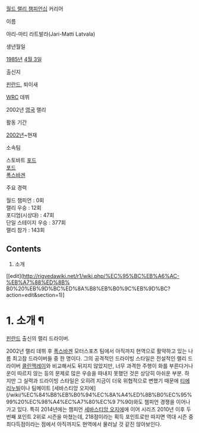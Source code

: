 [월드 랠리 챔피언십](WRC.md) 커리어

이름

야리-마티 라트발라(Jari-Matti Latvala)

생년월일

[1985년](1985%EB%85%84.md) [4월 3일](4%EC%9B%94%203%EC%9D%BC.md)

출신지

[핀란드](%ED%95%80%EB%9E%80%EB%93%9C.md), 퇴이새

[WRC](WRC.md) 데뷔

2002년 [영국](%EC%98%81%EA%B5%AD.md) 랠리

활동 기간

[2002년](2002%EB%85%84.md)~현재

소속팀

스토바트 [포드](%ED%8F%AC%EB%93%9C.md)  
[포드](%ED%8F%AC%EB%93%9C.md)  
[폭스바겐](%ED%8F%AD%EC%8A%A4%EB%B0%94%EA%B2%90.md)

주요 경력

월드 챔피언 : 0회  
랠리 우승 : 12회  
포디엄(시상대) : 47회  
단일 스테이지 우승 : 377회  
랠리 참가 : 143회

  

## Contents

    

1. 소개 

[[edit](http://rigvedawiki.net/r1/wiki.php/%EC%95%BC%EB%A6%AC-%EB%A7%88%ED%8B%
B0%20%EB%9D%BC%ED%8A%B8%EB%B0%9C%EB%9D%BC?action=edit&section=1)]

# 1. 소개 ¶

  

[핀란드](%ED%95%80%EB%9E%80%EB%93%9C.md) 출신의 랠리 드라이버.

  

2002년 랠리 데뷔 후 [폭스바겐](%ED%8F%AD%EC%8A%A4%EB%B0%94%EA%B2%90.md) 모터스포츠 팀에서
아직까지 현역으로 활약하고 있는 나름 최고참 드라이버들 중 한 명이다. 그의 공격적인 드라이빙 스타일은 전설적인 랠리 드라이버 [콜린맥레이](%EC%BD%9C%EB%A6%B0%20%EB%A7%A5%EB%A0%88%EC%9D%B4.md)와 비교해서도 뒤지지 않았지만,
너무 과격한 주행이 화를 부른다거나 운이 따르지 않는 등의 문제로 많은 우승을 따내지 못했던 것은 상당히 아쉬운 부분. 하지만 그 실력과
드라이빙 스타일은 오히려 지금이 더욱 위협적으로 변했기 때문에 [티에리누빌](%ED%8B%B0%EC%97%90%EB%A6%AC%20%EB%88%84%EB%B9%8C.md)이나 팀메이트 [세바스티앙 오지에]
(/wiki/%EC%84%B8%EB%B0%94%EC%8A%A4%ED%8B%B0%EC%95%99%20%EC%98%A4%EC%A7%80%EC%9
7%90)와도 챔피언 경쟁을 이어나가고 있다. 특히 2014년에는 챔피언 [세바스티앙 오지에](%EC%84%B8%EB%B0%94%EC%8A%A4%ED%8B%B0%EC%95%99%20%EC%98%A4%EC%A7%80%EC%97%90.md)에 이어 시리즈 2010년 이후 두
번째 포인트 2위로 시즌을 마쳤는데, 218점이라는 획득 포인트로만 따지면 역대 시즌 중 최다득점이라는 점에서 아직까지도 현역에서 물러날 것
같진 않아보인다.

